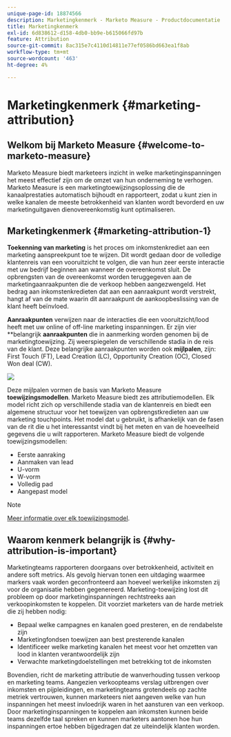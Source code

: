 ```yaml
---
unique-page-id: 18874566
description: Marketingkenmerk - Marketo Measure - Productdocumentatie
title: Marketingkenmerk
exl-id: 6d838612-d158-4db0-bb9e-b615066fd97b
feature: Attribution
source-git-commit: 8ac315e7c4110d14811e77ef0586bd663ea1f8ab
workflow-type: tm+mt
source-wordcount: '463'
ht-degree: 4%

---
```


# Marketingkenmerk {#marketing-attribution}

## Welkom bij Marketo Measure {#welcome-to-marketo-measure}

Marketo Measure biedt marketeers inzicht in welke marketinginspanningen het meest effectief zijn om de omzet van hun onderneming te verhogen. Marketo Measure is een marketingtoewijzingsoplossing die de kanaalprestaties automatisch bijhoudt en rapporteert, zodat u kunt zien in welke kanalen de meeste betrokkenheid van klanten wordt bevorderd en uw marketinguitgaven dienovereenkomstig kunt optimaliseren.

## Marketingkenmerk {#marketing-attribution-1}

**Toekenning van marketing** is het proces om inkomstenkrediet aan een marketing aanspreekpunt toe te wijzen. Dit wordt gedaan door de volledige klantenreis van een vooruitzicht te volgen, die van hun zeer eerste interactie met uw bedrijf beginnen aan wanneer de overeenkomst sluit. De opbrengsten van de overeenkomst worden teruggegeven aan de marketingaanraakpunten die de verkoop hebben aangezwengeld. Het bedrag aan inkomstenkredieten dat aan een aanraakpunt wordt verstrekt, hangt af van de mate waarin dit aanraakpunt de aankoopbeslissing van de klant heeft beïnvloed.

**Aanraakpunten** verwijzen naar de interacties die een vooruitzicht/lood heeft met uw online of off-line marketing inspanningen. Er zijn vier **belangrijk **aanraakpunten** die in aanmerking worden genomen bij de marketingtoewijzing. Zij weerspiegelen de verschillende stadia in de reis van de klant. Deze belangrijke aanraakpunten worden ook **mijlpalen**, zijn: First Touch (FT), Lead Creation (LC), Opportunity Creation (OC), Closed Won deal (CW).

![](assets/1.png)

Deze mijlpalen vormen de basis van Marketo Measure **toewijzingsmodellen**. Marketo Measure biedt zes attributiemodellen. Elk model richt zich op verschillende stadia van de klantenreis en biedt een algemene structuur voor het toewijzen van opbrengstkredieten aan uw marketing touchpoints. Het model dat u gebruikt, is afhankelijk van de fasen van de rit die u het interessantst vindt bij het meten en van de hoeveelheid gegevens die u wilt rapporteren. Marketo Measure biedt de volgende toewijzingsmodellen:

* Eerste aanraking
* Aanmaken van lead
* U-vorm
* W-vorm
* Volledig pad
* Aangepast model

>[!NOTE]
>
>[Meer informatie over elk toewijzingsmodel](/help/introduction-to-marketo-measure/overview-resources/marketo-measure-attribution-models.md).

## Waarom kenmerk belangrijk is {#why-attribution-is-important}

Marketingteams rapporteren doorgaans over betrokkenheid, activiteit en andere soft metrics. Als gevolg hiervan tonen een uitdaging waarmee markers vaak worden geconfronteerd aan hoeveel werkelijke inkomsten zij voor de organisatie hebben gegenereerd. Marketing-toewijzing lost dit probleem op door marketinginspanningen rechtstreeks aan verkoopinkomsten te koppelen. Dit voorziet marketers van de harde metriek die zij hebben nodig:

* Bepaal welke campagnes en kanalen goed presteren, en de rendabelste zijn
* Marketingfondsen toewijzen aan best presterende kanalen
* Identificeer welke marketing kanalen het meest voor het omzetten van lood in klanten verantwoordelijk zijn
* Verwachte marketingdoelstellingen met betrekking tot de inkomsten

Bovendien, richt de marketing attributie de wanverhouding tussen verkoop en marketing teams. Aangezien verkoopteams verslag uitbrengen over inkomsten en pijpleidingen, en marketingteams grotendeels op zachte metriek vertrouwen, kunnen marketeers niet aangeven welke van hun inspanningen het meest invloedrijk waren in het aansturen van een verkoop. Door marketinginspanningen te koppelen aan inkomsten kunnen beide teams dezelfde taal spreken en kunnen marketers aantonen hoe hun inspanningen ertoe hebben bijgedragen dat ze uiteindelijk klanten worden.
